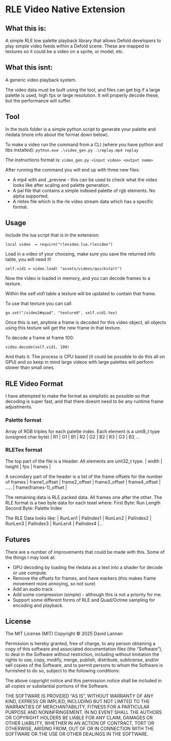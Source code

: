 # RLE Video Native Extension

## What this is:

A simple RLE low palette playback library that allows Defold developers to play simple video feeds within a Defold scene. These are mapped to textures so it could be a video on a sprite, or model, etc.

## What this isnt:

A generic video playback system. 

The video data must be built using the tool, and files can get big if a large palette is used, high fps or large resolution. It will properly decode these, but the performance will suffer.

## Tool

In the tools folder is a simple python script to generate your palette and rledata (more info about the format down below).

To make a video run the command from a CLI (where you have python and libs installed):
```python.exe .\video_gen.py .\replay.mp4 replay```

The instructions format is:
```video_gen.py <input video> <output name>```

After running the command you will end up with three new files:
- A mp4 with and _preview - this can be used to check what the video looks like after scaling and palette generation. 
- A pal file that contains a simple indexed palette of rgb elements. No alpha supported.
- A rletex file which is the rle video stream data which has a specific format.

## Usage

Include the lua script that is in the extension:

```local video 	= require("rlevideo.lua.rlevideo")```

Load in a video of your choosing, make sure you save the returned info table, you will need it! 

```self.vid1 = video.load( "assets/videos/quickstart")```

Now the video is loaded in memory, and you can decode frames to a texture.

Within the self.vid1 table a texture will be updated to contain that frame. 

To use that texture you can call

```go.set("/video2#quad", "texture0", self.vid1.tex)```

Once this is set, anytime a frame is decoded for this video object, all objects using this texture will get the new frame in that texture.

To decode a frame at frame 100:

```video.decode(self.vid1, 100)```

And thats it. The process is CPU based (it could be possible to do this all on GPU) and so keep in mind large videos with large palettes will perform slower than small ones.

## RLE Video Format

I have attempted to make the format as simplistic as possible so that decoding is super fast, and that there doesnt need to be any runtime frame adjustments. 

### Palette format

Array of RGB triples for each palette index. Each element is a uint8_t type (unsigned char byte)
| R1 | G1 | B1 | R2 | G2 | B2 | R3 | G3 | B3 ...

### RLETex format

The top part of the file is a Header. All elements are uint32_t type.
| width | height | fps | frames | 

A secondary part of the header is a list of the frame offsets for the number of frames 
| frame1_offset | frame2_offset | frame3_offset | frame4_offset | ..... | frame(frames-1)_offset |

The remaining data is RLE packed data. All frames one after the other. 
The RLE format is a two byte data for each texel where:
First Byte: Run Length 
Second Byte: Palette Index 

The RLE Data looks like:
| RunLen1 | PalIndex1 | RunLen2 | PalIndex2 | RunLen3 | PalIndex3 | RunLen4 | PalIndex4 |...

## Futures

There are a number of improvements that could be made with this. Some of the things I may look at:
- GPU decoding by loading the rledata as a text into a shader for decode or use compute.
- Remove the offsets for frames, and have markers (this makes frame movement more annoying, so not sure)
- Add an audio track
- Add some compression (simple) - although this is not a priority for me.
- Support some different forms of RLE and Quad/Octree sampling for encoding and playback. 

## License
The MIT License (MIT)
Copyright © 2025 David Lannan

Permission is hereby granted, free of charge, to any person obtaining a copy of this software and associated documentation files (the “Software”), to deal in the Software without restriction, including without limitation the rights to use, copy, modify, merge, publish, distribute, sublicense, and/or sell copies of the Software, and to permit persons to whom the Software is furnished to do so, subject to the following conditions:

The above copyright notice and this permission notice shall be included in all copies or substantial portions of the Software.

THE SOFTWARE IS PROVIDED “AS IS”, WITHOUT WARRANTY OF ANY KIND, EXPRESS OR IMPLIED, INCLUDING BUT NOT LIMITED TO THE WARRANTIES OF MERCHANTABILITY, FITNESS FOR A PARTICULAR PURPOSE AND NONINFRINGEMENT. IN NO EVENT SHALL THE AUTHORS OR COPYRIGHT HOLDERS BE LIABLE FOR ANY CLAIM, DAMAGES OR OTHER LIABILITY, WHETHER IN AN ACTION OF CONTRACT, TORT OR OTHERWISE, ARISING FROM, OUT OF OR IN CONNECTION WITH THE SOFTWARE OR THE USE OR OTHER DEALINGS IN THE SOFTWARE.


